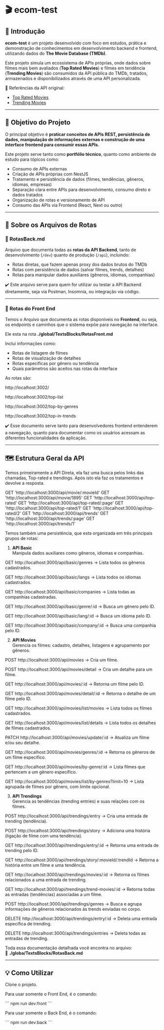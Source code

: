 # 🎬 ecom-test

## 🚀 Introdução

**ecom-test** é um projeto desenvolvido com foco em estudos, prática e demonstração de conhecimentos em desenvolvimento backend e frontend, utilizando dados do **The Movie Database (TMDb)**.

Este projeto simula um ecossistema de APIs próprias, onde dados sobre filmes mais bem avaliados (**Top Rated Movies**) e filmes em tendência (**Trending Movies**) são consumidos da API pública do TMDb, tratados, armazenados e disponibilizados através de uma API personalizada.

🔗 Referências da API original:  
- [Top Rated Movies](https://developer.themoviedb.org/reference/movie-top-rated-list)  
- [Trending Movies](https://developer.themoviedb.org/reference/trending-movies)  

---

## 🎯 Objetivo do Projeto

O principal objetivo é **praticar conceitos de APIs REST, persistência de dados, manipulação de informações externas e construção de uma interface frontend para consumir essas APIs.**

Este projeto serve tanto como **portfólio técnico**, quanto como ambiente de estudo para tópicos como:
- Consumo de APIs externas
- Criação de APIs próprias com NestJS
- Tratamento e persistência de dados (filmes, tendências, gêneros, idiomas, empresas)
- Separação clara entre APIs para desenvolvimento, consumo direto e dados tratados
- Organização de rotas e versionamento de API
- Consumo das APIs via Frontend (React, Next ou outro)

---

## 🔗 Sobre os Arquivos de Rotas

### 📄 **RotasBack.md**

Arquivo que documenta todas as **rotas da API Backend**, tanto de desenvolvimento (`/dev`) quanto de produção (`/api`), incluindo:

- Rotas diretas, que fazem apenas proxy dos dados brutos do TMDb
- Rotas com persistência de dados (salvar filmes, trends, detalhes)
- Rotas para manipular dados auxiliares (gêneros, idiomas, companhias)

✔️ Este arquivo serve para quem for utilizar ou testar a API Backend diretamente, seja via Postman, Insomnia, ou integração via código.

---

### 📄 **Rotas do Front End**

Temos o Arquivo que documenta as rotas disponíveis no **Frontend**, ou seja, os endpoints e caminhos que o sistema expõe para navegação na interface.

Ele esta na rota **./global/TextsBlocks/RotasFront.md**

Inclui informações como:
- Rotas de listagem de filmes
- Rotas de visualização de detalhes
- Rotas específicas por gênero ou tendência
- Quais parâmetros são aceitos nas rotas da interface

As rotas são: 

http://localhost:3002/

http://localhost:3002/top-list

http://localhost:3002/top-by-genres

http://localhost:3002/top-in-trends

✔️ Esse documento serve tanto para desenvolvedores frontend entenderem a navegação, quanto para documentar como os usuários acessam as diferentes funcionalidades da aplicação.

---

## 🗺️ Estrutura Geral da API

Temos primeiramente a API Direta, ela faz uma busca pelos links das chamadas, Top-rated e trendings.
Após isto ela faz os tratamentos e devolve a resposta.

GET 'http://localhost:3000/api/movie/:movieId'
GET 'http://localhost:3000/api/movie/1895'
GET 'http://localhost:3000/api/top-rated'
GET 'http://localhost:3000/api/top-rated/:page'
GET 'http://localhost:3000/api/top-rated/1'
GET 'http://localhost:3000/api/top-rated/2'
GET 'http://localhost:3000/api/trends'
GET 'http://localhost:3000/api/trends/:page'
GET 'http://localhost:3000/api/trends/1'

Temos também uma persistência, que esta organizada em três principais grupos de rotas:

1. **API Basic**  
Manipula dados auxiliares como gêneros, idiomas e companhias.

GET http://localhost:3000/api/basic/genres
→ Lista todos os gêneros cadastrados.

GET http://localhost:3000/api/basic/langs
→ Lista todos os idiomas cadastrados.

GET http://localhost:3000/api/basic/companies
→ Lista todas as companhias cadastradas.

GET http://localhost:3000/api/basic/genre/:id
→ Busca um gênero pelo ID.

GET http://localhost:3000/api/basic/lang/:id
→ Busca um idioma pelo ID.

GET http://localhost:3000/api/basic/company/:id
→ Busca uma companhia pelo ID.

2. **API Movies**  
Gerencia os filmes: cadastro, detalhes, listagens e agrupamento por gêneros.

POST http://localhost:3000/api/movies
→ Cria um filme.

POST http://localhost:3000/api/movies/detail
→ Cria um detalhe para um filme.

GET http://localhost:3000/api/movies/:id
→ Retorna um filme pelo ID.

GET http://localhost:3000/api/movies/detail/:id
→ Retorna o detalhe de um filme pelo ID.

GET http://localhost:3000/api/movies/list/movies
→ Lista todos os filmes cadastrados.

GET http://localhost:3000/api/movies/list/details
→ Lista todos os detalhes de filmes cadastrados.

PATCH http://localhost:3000/api/movies/update/:id
→ Atualiza um filme e/ou seu detalhe.

GET http://localhost:3000/api/movies/genres/:id
→ Retorna os gêneros de um filme específico.

GET http://localhost:3000/api/movies/by-genre/:id
→ Lista filmes que pertencem a um gênero específico.

GET http://localhost:3000/api/movies/list/by-genres?limit=10
→ Lista agrupada de filmes por gênero, com limite opcional.

3. **API Trendings**  
Gerencia as tendências (trending entries) e suas relações com os filmes.

POST http://localhost:3000/api/trendings/entry
→ Cria uma entrada de trending (tendência).

POST http://localhost:3000/api/trendings/story
→ Adiciona uma história (ligação de filme com uma tendência).

GET http://localhost:3000/api/trendings/entry/:id
→ Retorna uma entrada de trending pelo ID.

GET http://localhost:3000/api/trendings/story/:movieId/:trendId
→ Retorna a história entre um filme e uma tendência.

GET http://localhost:3000/api/trendings/movies/:id
→ Retorna os filmes relacionados a uma entrada de trending.

GET http://localhost:3000/api/trendings/trend-movies/:id
→ Retorna todas as entradas (tendências) associadas a um filme.

POST http://localhost:3000/api/trendings/genres
→ Busca e agrupa informações de gêneros relacionados às trends enviadas no corpo.

DELETE http://localhost:3000/api/trendings/entry/:id
→ Deleta uma entrada específica de trending.

DELETE http://localhost:3000/api/trendings/entries
→ Deleta todas as entradas de trending.


Toda essa documentação detalhada você encontra no arquivo:  
📄 **./globa/TextsBlocks/RotasBack.md**

---

## 💡 Como Utilizar

Clone o projeto.

Para usar somente o Front End, é o comando:

´´´ 
npm run dev:front
´´´

Para usar somente o Back End, é o comando:

´´´ 
npm run dev:back
´´´

